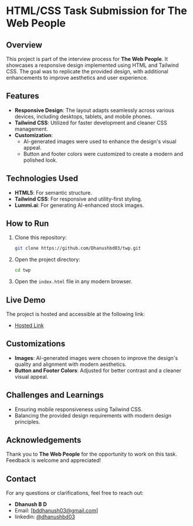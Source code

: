# HTML/CSS Task Submission for The Web People

## Overview
This project is part of the interview process for **The Web People**. It showcases a responsive design implemented using HTML and Tailwind CSS. The goal was to replicate the provided design, with additional enhancements to improve aesthetics and user experience.

## Features
- **Responsive Design**: The layout adapts seamlessly across various devices, including desktops, tablets, and mobile phones.
- **Tailwind CSS**: Utilized for faster development and cleaner CSS management.
- **Customization**:
  - AI-generated images were used to enhance the design's visual appeal.
  - Button and footer colors were customized to create a modern and polished look.

## Technologies Used
- **HTML5**: For semantic structure.
- **Tailwind CSS**: For responsive and utility-first styling.
- **Lummi.ai**: For generating AI-enhanced stock images.

## How to Run
1. Clone this repository:
   ```bash
   git clone https://github.com/Dhanushbd03/twp.git
   ```
2. Open the project directory:
   ```bash
   cd twp
   ```
3. Open the `index.html` file in any modern browser.

## Live Demo
The project is hosted and accessible at the following link:
- [Hosted Link](https://dhanushbd03.github.io/twp/)

## Customizations
- **Images**: AI-generated images were chosen to improve the design's quality and alignment with modern aesthetics.
- **Button and Footer Colors**: Adjusted for better contrast and a cleaner visual appeal.

## Challenges and Learnings
- Ensuring mobile responsiveness using Tailwind CSS.
- Balancing the provided design requirements with modern design principles.

## Acknowledgements
Thank you to **The Web People** for the opportunity to work on this task. Feedback is welcome and appreciated!

## Contact
For any questions or clarifications, feel free to reach out:
- **Dhanush B D**
- Email: [bddhanush03@gmail.com]
- linkedin: [@dhanushbd03](https://www.linkedin.com/in/dhanushbd03)
